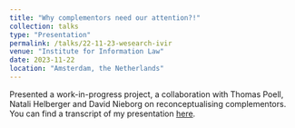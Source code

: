 ```yaml
---
title: "Why complementors need our attention?!"
collection: talks
type: "Presentation"
permalink: /talks/22-11-23-wesearch-ivir
venue: "Institute for Information Law"
date: 2023-11-22
location: "Amsterdam, the Netherlands"
---
```


Presented a work-in-progress project, a collaboration with Thomas Poell, Natali Helberger and David Nieborg on reconceptualising complementors. You can find a transcript of my presentation [here](https://github.com/p-charis/cpapaevangelou/blob/master/presentation-files/wesearch-22-11.pdf).